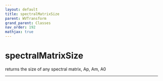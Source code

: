 ```yaml
---
layout: default
title: spectralMatrixSize
parent: WVTransform
grand_parent: Classes
nav_order: 192
mathjax: true
---
```


#  spectralMatrixSize

returns the size of any spectral matrix, Ap, Am, A0


---

